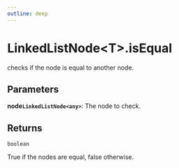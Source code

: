 ```yaml
---
outline: deep
---
```


# **LinkedListNode&lt;T&gt;.isEqual**

checks if the node is equal to another node.

## ****Parameters****

**node`LinkedListNode<any>`**: The node to check.

## ****Returns****

`boolean`

True if the nodes are equal, false otherwise.

